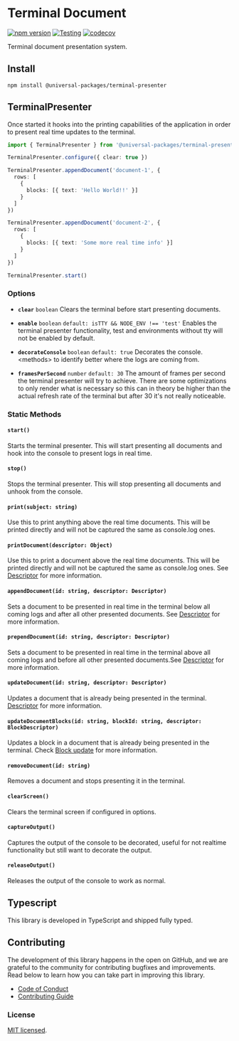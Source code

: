 # Terminal Document

[![npm version](https://badge.fury.io/js/@universal-packages%2Fterminal-presenter.svg)](https://www.npmjs.com/package/@universal-packages/terminal-presenter)
[![Testing](https://github.com/universal-packages/universal-terminal-presenter/actions/workflows/testing.yml/badge.svg)](https://github.com/universal-packages/universal-terminal-presenter/actions/workflows/testing.yml)
[![codecov](https://codecov.io/gh/universal-packages/universal-terminal-presenter/branch/main/graph/badge.svg?token=CXPJSN8IGL)](https://codecov.io/gh/universal-packages/universal-terminal-presenter)

Terminal document presentation system.

## Install

```shell
npm install @universal-packages/terminal-presenter
```

## TerminalPresenter

Once started it hooks into the printing capabilities of the application in order to present real time updates to the terminal.

```typescript
import { TerminalPresenter } from '@universal-packages/terminal-presenter'

TerminalPresenter.configure({ clear: true })

TerminalPresenter.appendDocument('document-1', {
  rows: [
    {
      blocks: [{ text: 'Hello World!!' }]
    }
  ]
})

TerminalPresenter.appendDocument('document-2', {
  rows: [
    {
      blocks: [{ text: 'Some more real time info' }]
    }
  ]
})

TerminalPresenter.start()
```

### Options

- **`clear`** `boolean`
  Clears the terminal before start presenting documents.

- **`enable`** `boolean` `default: isTTY && NODE_ENV !== 'test'`
  Enables the terminal presenter functionality, test and environments without tty will not be enabled by default.

- **`decorateConsole`** `boolean` `default: true`
  Decorates the console.\<methods\> to identify better where the logs are coming from.

- **`framesPerSecond`** `number` `default: 30`
  The amount of frames per second the terminal presenter will try to achieve. There are some optimizations to only render what is necessary so this can in theory be higher than the actual refresh rate of the terminal but after 30 it's not really noticeable.

### Static Methods

#### `start()`

Starts the terminal presenter. This will start presenting all documents and hook into the console to present logs in real time.

#### `stop()`

Stops the terminal presenter. This will stop presenting all documents and unhook from the console.

#### `print(subject: string)`

Use this to print anything above the real time documents. This will be printed directly and will not be captured the same as console.log ones.

#### `printDocument(descriptor: Object)`

Use this to print a document above the real time documents. This will be printed directly and will not be captured the same as console.log ones. See [Descriptor](https://github.com/universal-packages/universal-terminal-document?tab=readme-ov-file#descriptor) for more information.

#### `appendDocument(id: string, descriptor: Descriptor)`

Sets a document to be presented in real time in the terminal below all coming logs and after all other presented documents. See [Descriptor](https://github.com/universal-packages/universal-terminal-document?tab=readme-ov-file#descriptor) for more information.

#### `prependDocument(id: string, descriptor: Descriptor)`

Sets a document to be presented in real time in the terminal above all coming logs and before all other presented documents.See [Descriptor](https://github.com/universal-packages/universal-terminal-document?tab=readme-ov-file#descriptor) for more information.

#### `updateDocument(id: string, descriptor: Descriptor)`

Updates a document that is already being presented in the terminal. [Descriptor](https://github.com/universal-packages/universal-terminal-document?tab=readme-ov-file#descriptor) for more information.

#### `updateDocumentBlocks(id: string, blockId: string, descriptor: BlockDescriptor)`

Updates a block in a document that is already being presented in the terminal. Check [Block update](https://github.com/universal-packages/universal-terminal-document?tab=readme-ov-file#updateid-string-block-object) for more information.

#### `removeDocument(id: string)`

Removes a document and stops presenting it in the terminal.

#### `clearScreen()`

Clears the terminal screen if configured in options.

#### `captureOutput()`

Captures the output of the console to be decorated, useful for not realtime functionality but still want to decorate the output.

#### `releaseOutput()`

Releases the output of the console to work as normal.

## Typescript

This library is developed in TypeScript and shipped fully typed.

## Contributing

The development of this library happens in the open on GitHub, and we are grateful to the community for contributing bugfixes and improvements. Read below to learn how you can take part in improving this library.

- [Code of Conduct](./CODE_OF_CONDUCT.md)
- [Contributing Guide](./CONTRIBUTING.md)

### License

[MIT licensed](./LICENSE).
